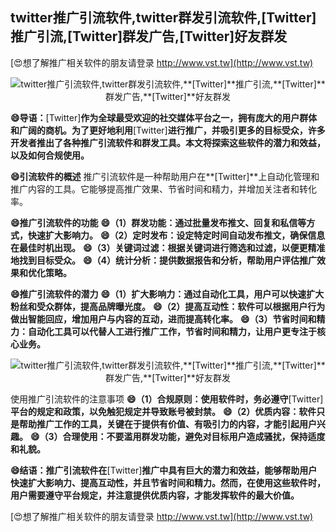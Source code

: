 ## **twitter推广引流软件,twitter群发引流软件,**[Twitter]**推广引流,**[Twitter]**群发广告,**[Twitter]**好友群发**

[😍想了解推广相关软件的朋友请登录 http://www.vst.tw](http://www.vst.tw)

 <center><img src="https://vst.tw/MP4/tuiguang/png/1.png" alt="twitter推广引流软件,twitter群发引流软件,**[Twitter]**推广引流,**[Twitter]**群发广告,**[Twitter]**好友群发"></center>

**😄导语：**[Twitter]**作为全球最受欢迎的社交媒体平台之一，拥有庞大的用户群体和广阔的商机。为了更好地利用**[Twitter]**进行推广，并吸引更多的目标受众，许多开发者推出了各种推广引流软件和群发工具。本文将探索这些软件的潜力和效益，以及如何合规使用。**

**😄引流软件的概述**
推广引流软件是一种帮助用户在**[Twitter]**上自动化管理和推广内容的工具。它能够提高推广效果、节省时间和精力，并增加关注者和转化率。

**😄推广引流软件的功能**
**😄（1）群发功能：通过批量发布推文、回复和私信等方式，快速扩大影响力。**
**😄（2）定时发布：设定特定时间自动发布推文，确保信息在最佳时机出现。**
**😄（3）关键词过滤：根据关键词进行筛选和过滤，以便更精准地找到目标受众。**
**😄（4）统计分析：提供数据报告和分析，帮助用户评估推广效果和优化策略。**

**😄推广引流软件的潜力**
**😄（1）扩大影响力：通过自动化工具，用户可以快速扩大粉丝和受众群体，提高品牌曝光度。**
**😄（2）提高互动性：软件可以根据用户行为做出智能回应，增加用户与内容的互动，进而提高转化率。**
**😄（3）节省时间和精力：自动化工具可以代替人工进行推广工作，节省时间和精力，让用户更专注于核心业务。**

 <center><img src="https://vst.tw/MP4/tuiguang/png/0.png" alt="twitter推广引流软件,twitter群发引流软件,**[Twitter]**推广引流,**[Twitter]**群发广告,**[Twitter]**好友群发"></center>

使用推广引流软件的注意事项
**😄（1）合规原则：使用软件时，务必遵守**[Twitter]**平台的规定和政策，以免触犯规定并导致账号被封禁。**
**😄（2）优质内容：软件只是帮助推广工作的工具，关键在于提供有价值、有吸引力的内容，才能引起用户兴趣。**
**😄（3）合理使用：不要滥用群发功能，避免对目标用户造成骚扰，保持适度和礼貌。**

**😄结语：推广引流软件在**[Twitter]**推广中具有巨大的潜力和效益，能够帮助用户快速扩大影响力、提高互动性，并且节省时间和精力。然而，在使用这些软件时，用户需要遵守平台规定，并注意提供优质内容，才能发挥软件的最大价值。**

[😍想了解推广相关软件的朋友请登录 http://www.vst.tw](http://www.vst.tw)



